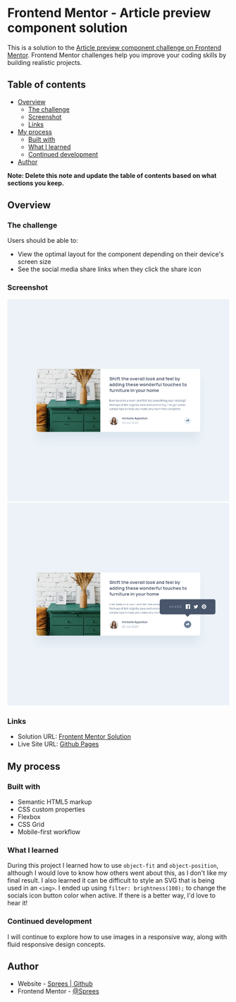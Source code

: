 # Frontend Mentor - Article preview component solution

This is a solution to the [Article preview component challenge on Frontend Mentor](https://www.frontendmentor.io/challenges/article-preview-component-dYBN_pYFT). Frontend Mentor challenges help you improve your coding skills by building realistic projects. 

## Table of contents

- [Overview](#overview)
  - [The challenge](#the-challenge)
  - [Screenshot](#screenshot)
  - [Links](#links)
- [My process](#my-process)
  - [Built with](#built-with)
  - [What I learned](#what-i-learned)
  - [Continued development](#continued-development)
- [Author](#author)

**Note: Delete this note and update the table of contents based on what sections you keep.**

## Overview

### The challenge

Users should be able to:

- View the optimal layout for the component depending on their device's screen size
- See the social media share links when they click the share icon

### Screenshot

![](./design/Screenshot.png)
![](./design/Screenshot-active.png)

### Links

- Solution URL: [Frontent Mentor Solution](https://www.frontendmentor.io/solutions/article-preview-component-modern-css-fluid-responsive-design-NDTQ880c-9)
- Live Site URL: [Github Pages](https://sprees.github.io/fe-mentor_article-preview-component/)

## My process

### Built with

- Semantic HTML5 markup
- CSS custom properties
- Flexbox
- CSS Grid
- Mobile-first workflow

### What I learned

During this project I learned how to use `object-fit` and `object-position`, although I would love to know how others went about this, as I don't like my final result. I also learned it can be difficult to style an SVG that is being used in an `<img>`. I ended up using `filter: brightness(100);` to change the socials icon button color when active. If there is a better way, I'd love to hear it!

### Continued development

I will continue to explore how to use images in a responsive way, along with fluid responsive design concepts.

## Author

- Website - [Sprees | Github](https://github.com/sprees)
- Frontend Mentor - [@Sprees](https://www.frontendmentor.io/profile/sprees)
